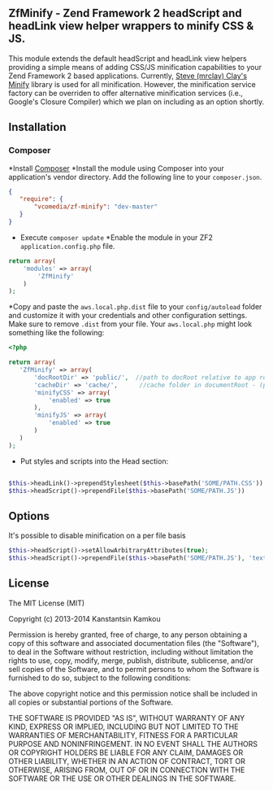 ## ZfMinify - Zend Framework 2 headScript and headLink view helper wrappers to minify CSS & JS.
This module extends the default headScript and headLink view helpers providing a simple means of adding CSS/JS minification capabilities to your Zend Framework 2 based applications.  Currently, [Steve (mrclay) Clay's Minify](https://github.com/mrclay/minify) library is used for all minification.  However, the minification service factory can be overriden to offer alternative minification services (i.e., Google's Closure Compiler) which we plan on including as an option shortly. 

## Installation
### Composer
 *Install [Composer](http://getcomposer.org/doc/00-intro.md)
 *Install the module using Composer into your application's vendor directory. Add the following line to your
`composer.json`.

 ```json
 {
    "require": {
        "vcomedia/zf-minify": "dev-master"
    }
 }
```
 * Execute ```composer update```
 *Enable the module in your ZF2 `application.config.php` file.

 ```php
 return array(
     'modules' => array(
         'ZfMinify'
     )
 );
 ```
  *Copy and paste the `aws.local.php.dist` file to your `config/autoload` folder and customize it with your credentials and
  other configuration settings. Make sure to remove `.dist` from your file. Your `aws.local.php` might look something like
  the following:

  ```php
 <?php

 return array(
     'ZfMinify' => array(
         'docRootDir' => 'public/',  //path to docRoot relative to app root - (preceeding and trailing slashes ignored)
         'cacheDir' => 'cache/',      //cache folder in documentRoot - (preceeding and trailing slashes ignored)
         'minifyCSS' => array(
             'enabled' => true
         ),
         'minifyJS' => array(
             'enabled' => true
         )
     )
 );
  ```

 * Put styles and scripts into the Head section:

```php

$this->headLink()->prependStylesheet($this->basePath('SOME/PATH.CSS'))
$this->headScript()->prependFile($this->basePath('SOME/PATH.JS'))
```
## Options
It's possible to disable minification on a per file basis
```php
$this->headScript()->setAllowArbitraryAttributes(true);
$this->headScript()->prependFile($this->basePath('SOME/PATH.JS'), 'text/javascript', array('minify' => false))
```

## License
The MIT License (MIT)

Copyright (c) 2013-2014 Kanstantsin Kamkou

Permission is hereby granted, free of charge, to any person obtaining a copy of
this software and associated documentation files (the "Software"), to deal in
the Software without restriction, including without limitation the rights to
use, copy, modify, merge, publish, distribute, sublicense, and/or sell copies of
the Software, and to permit persons to whom the Software is furnished to do so,
subject to the following conditions:

The above copyright notice and this permission notice shall be included in all
copies or substantial portions of the Software.

THE SOFTWARE IS PROVIDED "AS IS", WITHOUT WARRANTY OF ANY KIND, EXPRESS OR
IMPLIED, INCLUDING BUT NOT LIMITED TO THE WARRANTIES OF MERCHANTABILITY, FITNESS
FOR A PARTICULAR PURPOSE AND NONINFRINGEMENT. IN NO EVENT SHALL THE AUTHORS OR
COPYRIGHT HOLDERS BE LIABLE FOR ANY CLAIM, DAMAGES OR OTHER LIABILITY, WHETHER
IN AN ACTION OF CONTRACT, TORT OR OTHERWISE, ARISING FROM, OUT OF OR IN
CONNECTION WITH THE SOFTWARE OR THE USE OR OTHER DEALINGS IN THE SOFTWARE.
